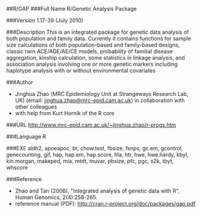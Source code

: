 ##R/GAP
###Full Name
R/Genetic Analysis Package

###Version
1.17-39 (July 2010)

###Description
This is an integrated package for genetic data analysis of both population and family data. Currently it contains functions for sample size calculations of both population-based and family-based designs, classic twin ACE/ADE/AE/CE models, probability of familial disease aggregation, kinship calculation, some statistics in linkage analysis, and association analysis involving one or more genetic markers including haplotype analysis with or without environmental covariates

###Author
* Jinghua Zhao (MRC Epidemiology Unit at Strangeways Research Lab, UK) (email: jinghua.zhao@mrc-epid.cam.ac.uk) in collaboration with other colleagues
* with help from Kurt Hornik of the R core

###URL
http://www.mrc-epid.cam.ac.uk/~jinghua.zhao/r-progs.htm

###Language
R

###EXE
aldh2, apoeapoc, bt, chow.test, fbsize, fsnps, gc.em, gcontrol, genecounting, gif, hap, hap.em, hap.score, hla, htr, hwe, hwe.hardy, kbyl, kin.morgan, makeped, mia, mtdt, muvar, pbsize, pfc, pgc, s2k, tbyt, whscore

###Reference
* Zhao and Tan (2006), "Integrated analysis of genetic data with R", Human Genomics, 2(4):258-265.
* reference manual (PDF): http://cran.r-project.org/doc/packages/gap.pdf


